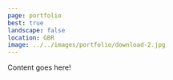 ```yaml
---
page: portfolio
best: true
landscape: false
location: GBR
image: ../../images/portfolio/download-2.jpg
---
```

Content goes here!
